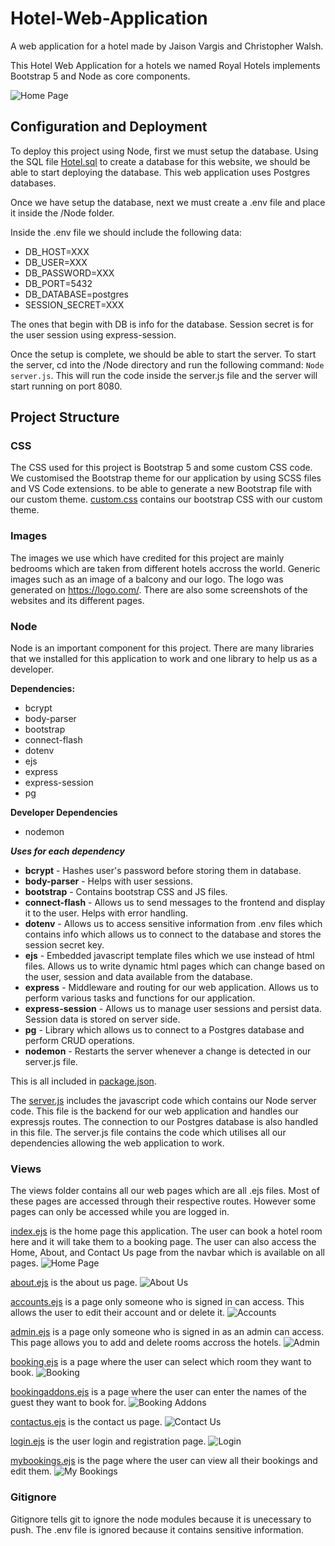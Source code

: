 # Hotel-Web-Application

A web application for a hotel made by Jaison Vargis and Christopher Walsh.

This Hotel Web Application for a hotels we named Royal Hotels implements Bootstrap 5 and Node as core components.

![Home Page](/Images/Screenshots/Homepage.png)

## Configuration and Deployment
To deploy this project using Node, first we must setup the database. Using the SQL file [Hotel.sql](/Node/sql/Hotel.sql) to create a database for this website, we should be able to start deploying the database. This web application uses Postgres databases.

Once we have setup the database, next we must create a .env file and place it inside the /Node folder.

Inside the .env file we should include the following data:

- DB_HOST=XXX
- DB_USER=XXX
- DB_PASSWORD=XXX
- DB_PORT=5432
- DB_DATABASE=postgres
- SESSION_SECRET=XXX

The ones that begin with DB is info for the database. Session secret is for the user session using express-session.

Once the setup is complete, we should be able to start the server. To start the server, cd into the /Node directory and run the following command: `Node server.js`. This will run the code inside the server.js file and the server will start running on port 8080.

## Project Structure

### CSS
The CSS used for this project is Bootstrap 5 and some custom CSS code. We customised the Bootstrap theme for our application by using SCSS files and VS Code extensions. to be able to generate a new Bootstrap file with our custom theme. [custom.css](/CSS/custom.css) contains our bootstrap CSS with our custom theme.

### Images
The images we use which have credited for this project are mainly bedrooms which are taken from different hotels accross the world. Generic images such as an image of a balcony and our logo. The logo was generated on https://logo.com/. There are also some screenshots of the websites and its different pages.

### Node
Node is an important component for this project. There are many libraries that we installed for this application to work and one library to help us as a developer.

**Dependencies:**
- bcrypt
- body-parser
- bootstrap
- connect-flash
- dotenv
- ejs
- express
- express-session
- pg

**Developer Dependencies**
- nodemon

***Uses for each dependency***
- **bcrypt** - Hashes user's password before storing them in database.
- **body-parser** - Helps with user sessions.
- **bootstrap** - Contains bootstrap CSS and JS files.
- **connect-flash** - Allows us to send messages to the frontend and display it to the user. Helps with error handling.
- **dotenv** - Allows us to access sensitive information from .env files which contains info which allows us to connect to the database and stores the session secret key.
- **ejs** - Embedded javascript template files which we use instead of html files. Allows us to write dynamic html pages which can change based on the user, session and data available from the database.
- **express** - Middleware and routing for our web application. Allows us to perform various tasks and functions for our application.
- **express-session** - Allows us to manage user sessions and persist data. Session data is stored on server side.
- **pg** - Library which allows us to connect to a Postgres database and perform CRUD operations.
- **nodemon** - Restarts the server whenever a change is detected in our server.js file.

This is all included in [package.json](/Node/package.json).

The [server.js](/Node/server.js) includes the javascript code which contains our Node server code. This file is the backend for our web application and handles our expressjs routes. The connection to our Postgres database is also handled in this file. The server.js file contains the code which utilises all our dependencies allowing the web application to work.

### Views
The views folder contains all our web pages which are all .ejs files. Most of these pages are accessed through their respective routes. However some pages can only be accessed while you are logged in.

[index.ejs](/views/index.ejs) is the home page this application. The user can book a hotel room here and it will take them to a booking page. The user can also access the Home, About, and Contact Us page from the navbar which is available on all pages.
![Home Page](/Images/Screenshots/Homepage.png)

[about.ejs](/views/about.ejs) is the about us page.
![About Us](/Images/Screenshots/Aboutus.png)

[accounts.ejs](/views/accounts.ejs) is a page only someone who is signed in can access. This allows the user to edit their account and or delete it.
![Accounts](/Images/Screenshots/Accounts.png)

[admin.ejs](/views/admin.ejs) is a page only someone who is signed in as an admin can access. This page allows you to add and delete rooms accross the hotels.
![Admin](/Images/Screenshots/Admin.png)

[booking.ejs](/views/booking.ejs) is a page where the user can select which room they want to book.
![Booking](/Images/Screenshots/Booking.png)

[bookingaddons.ejs](/views/bookingaddons.ejs) is a page where the user can enter the names of the guest they want to book for.
![Booking Addons](/Images/Screenshots/Bookingaddon.png)

[contactus.ejs](/views/contactus.ejs) is the contact us page.
![Contact Us](/Images/Screenshots/Contactus.png)

[login.ejs](/views/login.ejs) is the user login and registration page.
![Login](/Images/Screenshots/Login.png)

[mybookings.ejs](/views/mybookings.ejs) is the page where the user can view all their bookings and edit them.
![My Bookings](/Images/Screenshots/Mybookings.png)

### Gitignore
Gitignore tells git to ignore the node modules because it is unecessary to push. The .env file is ignored because it contains sensitive information.